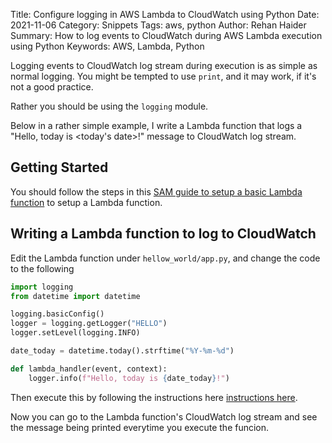 Title: Configure logging in AWS Lambda to CloudWatch using Python
Date: 2021-11-06
Category: Snippets
Tags: aws, python
Author: Rehan Haider
Summary: How to log events to CloudWatch during AWS Lambda execution using Python
Keywords: AWS, Lambda, Python



Logging events to CloudWatch log stream during execution is as simple as normal logging. You might be tempted to use `print`, and it may work, if it's not a good practice. 

Rather you should be using the `logging` module. 

Below in a rather simple example, I write a Lambda function that logs a "Hello, today is <today's date\>!" message to CloudWatch log stream. 

## Getting Started
You should follow the steps in this [SAM guide to setup a basic Lambda function]({filename}99999984-deploy-serverless-apps-with-aws-sam.md) to setup a Lambda function.


## Writing a Lambda function to log to CloudWatch
Edit the Lambda function under `hellow_world/app.py`, and change the code to the following

```python
import logging
from datetime import datetime

logging.basicConfig()
logger = logging.getLogger("HELLO")
logger.setLevel(logging.INFO)

date_today = datetime.today().strftime("%Y-%m-%d")

def lambda_handler(event, context):
    logger.info(f"Hello, today is {date_today}!")
```

Then execute this by following the instructions here [instructions here]({filename}99999984-deploy-serverless-apps-with-aws-sam.md##test-the-app).

Now you can go to the Lambda function's CloudWatch log stream and see the message being printed everytime you execute the funcion.